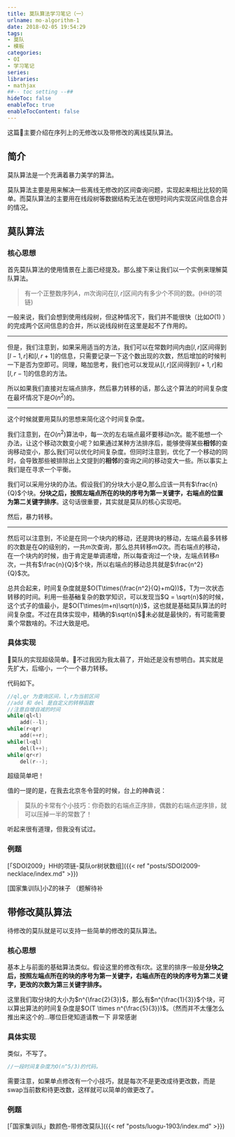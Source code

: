 ```yaml
---
title: 莫队算法学习笔记（一）
urlname: mo-algorithm-1
date: 2018-02-05 19:54:29
tags:
- 莫队
- 模板
categories: 
- OI
- 学习笔记
series:
libraries:
- mathjax 
##-- toc setting --##
hideToc: false
enableToc: true
enableTocContent: false
---
```


这篇主要介绍在序列上的无修改以及带修改的离线莫队算法。

<!--more-->
## 简介

莫队算法是一个充满着暴力美学的算法。

莫队算法主要是用来解决一些离线无修改的区间查询问题，实现起来相比比较的简单。而莫队算法的主要用在线段树等数据结构无法在很短时间内实现区间信息合并的情况。

## 莫队算法

### 核心思想

首先莫队算法的使用情景在上面已经提及。那么接下来让我们以一个实例来理解莫队算法。

> 有一个正整数序列$A$，$m$次询问在$[l,r]$区间内有多少个不同的数。(HH的项链)

一般来说，我们会想到使用线段树，但这种情况下，我们并不能很快（比如$O(1)$ ）的完成两个区间信息的合并，所以说线段树在这里是起不了作用的。

- - -

但是，我们注意到，如果采用适当的方法，我们可以在常数时间内由$[l,r]$区间得到$[l-1,r]$和$[l,r+1]$的信息，只需要记录一下这个数出现的次数，然后增加的时候判一下是否为空即可。同理，略加思考，我们也可以发现从$[l,r]$区间得到$[l+1,r]$和$[l,r-1]$的信息的方法。

所以如果我们直接对左端点排序，然后暴力转移的话，那么这个算法的时间复杂度在最坏情况下是$O(n^2)$的。

- - -

这个时候就要用莫队的思想来简化这个时间复杂度。

我们注意到，在$O(n^2)$算法中，每一次的左右端点最坏要移动$n$次。能不能想一个办法，让这个移动次数变小呢？如果通过某种方法排序后，能够使得某些**相邻**的查询移动变小，那么我们可以优化时间复杂度。但同时注意到，优化了一个移动的同时，会导致那些被排除出上文提到的**相邻**的查询之间的移动变大一些。所以事实上我们是在寻求一个平衡。

我们可以采用分块的办法。假设我们的分块大小是$Q$,那么应该一共有$\frac{n}{Q}$个块。**分块之后，按照左端点所在的块的序号为第一关键字，右端点的位置为第二关键字排序**。这句话很重要，其实就是莫队的核心实现吧。

然后，暴力转移。

- - - 

然后可以注意到，不论是在同一个块内的移动，还是跨块的移动，左端点最多转移的次数是在$Q$的级别的，一共$m$次查询，那么总共转移$mQ$次。而右端点的移动，在一个块内的时候，由于肯定是单调递增，所以每查询过一个块，左端点转移$n$次，一共有$\frac{n}{Q}$个块，所以右端点的移动总共就是$\frac{n^2}{Q}$次。

总共合起来，时间复杂度就是$O(T\times(\frac{n^2}{Q}+mQ))$，T为一次状态转移的时间。利用一些~~基础~~复杂的数学知识，可以发现当$Q = \sqrt{n}$的时候，这个式子的值最小，是$O(T\times(m+n)\sqrt{n})$，这也就是基础莫队算法的时间复杂度。不过在具体实现中，精确的$\sqrt{n}$未必就是最快的，有可能需要乘个常数啥的。不过大致是吧。

### 具体实现

莫队的实现超级简单。不过我因为我太蒻了，开始还是没有想明白。其实就是先扩大，后缩小，一个一个暴力转移。

代码如下。

```cpp
//ql,qr 为查询区间，l,r为当前区间
//add 和 del 是自定义的转移函数
//注意自增自减的时间
while(ql<l)
    add(--l);
while(r<qr)
    add(++r);
while(l<ql)
    del(l++);
while(qr<r)
    del(r--);
```

超级简单吧！

值的一提的是，在我去北京冬令营的时候，台上的神犇说：

> 莫队的卡常有个小技巧：你奇数的右端点正序排，偶数的右端点逆序排，就可以压掉一半的常数了！

听起来很有道理，但我没有试过。

### 例题

[「SDOI2009」HH的项链-莫队or树状数组]({{< ref "posts/SDOI2009-necklace/index.md" >}})

[国家集训队]小Z的袜子 （题解待补

## 带修改莫队算法

待修改的莫队就是可以支持一些简单的修改的莫队算法。

### 核心思想

基本上与前面的基础算法类似。假设这里的修改有$t$次。这里的排序一般是**分块之后，按照左端点所在的块的序号为第一关键字，右端点所在的块的序号为第二关键字，更改的次数为第三关键字排序。**

这里我们取分块的大小为$n^{\frac{2}{3}}$，那么有$n^{\frac{1}{3}}$个块，可以算出算法的时间复杂度是$O(T \times n^{\frac{5}{3}})$。（然而并不太懂怎么推出来这个的...哪位巨佬知道请教一下 非常感谢

### 具体实现

类似，不写了。

```cpp
//一段时间复杂度为O(n^5/3)的代码。
```

需要注意，如果单点修改有一个小技巧，就是每次不是更改成待更改数，而是swap当前数和待更改数，这样就可以简单的做更改了。

### 例题

[「国家集训队」数颜色-带修改莫队]({{< ref "posts/luogu-1903/index.md" >}})
